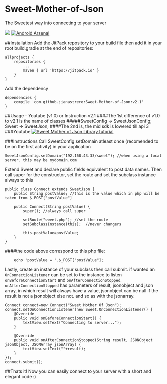 # Sweet-Mother-of-Json
The Sweetest way into connecting to your server

[![](https://jitpack.io/v/jianastrero/Sweet-Mother-of-Json.svg)](https://jitpack.io/#jianastrero/Sweet-Mother-of-Json)
[![Android Arsenal](https://img.shields.io/badge/Android%20Arsenal-Sweet--Mother--of--Json-brightgreen.svg?style=flat)](https://android-arsenal.com/details/1/5121)

##Installation
Add the JitPack repository to your build file then add it in your root build.gradle at the end of repositories:
```
allprojects {
    repositories {
        ...
        maven { url 'https://jitpack.io' }
    }
}
```

Add the dependency
```
dependencies {
    compile 'com.github.jianastrero:Sweet-Mother-of-Json:v2.1'
}
```


##Usage - Youtube (v1.0) or Instruction v2.1
####The 1st difference of v1.0 to v2.1 is the name of classes
#####SweetConfig -> SweetJsonConfig; Sweet -> SweetJson;
####The 2nd is, the mid sdk is lowered till api 3
###Youtube
[![Sweet Mother of Json Library tutorial](http://img.youtube.com/vi/ClngqHc_1kM/0.jpg)](http://www.youtube.com/watch?v=ClngqHc_1kM)


###Instructions
Call SweetConfig.setDomain atleast once (recomended to be on the first activity) in your application
```
SweetJsonConfig.setDomain("192.168.43.33/sweet"); //when using a local server. this may be mydomain.com
```


Extend Sweet and declare public fields equivalent to post data names. Then call super for the constructor, set the route and set the subclass instance always to this
```
public class Connect extends SweetJson {
    public String postValue; //this is the value which in php will be taken from $_POST["postValue"]

    public Connect(String postValue) {
        super(); //always call super

        setRoute("sweet.php"); //set the route
        setSubclassInstance(this);  //never changers

        this.postValue=postValue;
    }
}
```
####the code above correspond to this php file:
```
    echo 'postValue = '.$_POST["postValue"];
```


Lastly, create an instance of your subclass then call submit. if wanted an `OnConnectionListener` can be set to the instance to listen `onBeforeConnectionStart` and `onAfterConnectionStopped`. `onAfterConnectionStopped` has parameters of result, jsonobject and json array, in which result will always have a value, jsonobject can be null if the result is not a jsonobject else not. and so as with the jsonarray.
```
Connect connect=new Connect("Sweet Mother Of Json");
connect.setOnConnectionListener(new Sweet.OnConnectionListener() {
    @Override
    public void onBeforeConnectionStart() {
        textView.setText("Connecting to server...");
    }

    @Override
    public void onAfterConnectionStopped(String result, JSONObject jsonObject, JSONArray jsonArray) {
        textView.setText(""+result);
    }
});
connect.submit();
```


##Thats it! Now you can easily connect to your server with a short and elegant code :)

